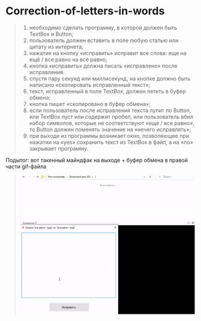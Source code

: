 # Correction-of-letters-in-words
>1. необходимо сделать программу, в которой должен быть TextBox и Button;
>2. пользователь должен вставить в поле любую статью или цитату из интернета;
>3. нажатие на кнопку «исправить» исправит все слова: еще на ещё / все равно на всё равно;
>4. кнопка «исправить» должна писать «исправлено» после исправления.
>5. спустя пару секунд или миллисекунд, на кнопке должно быть написано «скопировать исправленный текст»;
>6. текст, исправленный в поле TextBox, должен лететь в буфер обмена;
>7. кнопка пишет «скопировано в буфер обмена»;
>8. если пользователь после исправления текста лупит по Button, или TextBox пуст или содержит пробел, или пользователь вбил набор символов, которые не соответствуют «еще / все равно», то Button должен поменять значение на «нечего исправлять»;
>9. при выходе из программы возникает окно, позволяющее при нажатии на «yes» сохранить текст из TextBox в файл, а на «no» закрывает программу.

Подытог: вот такенный майндфак на выходе + буфер обмена в правой части gif-файла
>![](Correction%20of%20letters%20in%20words/Program_output.gif)
